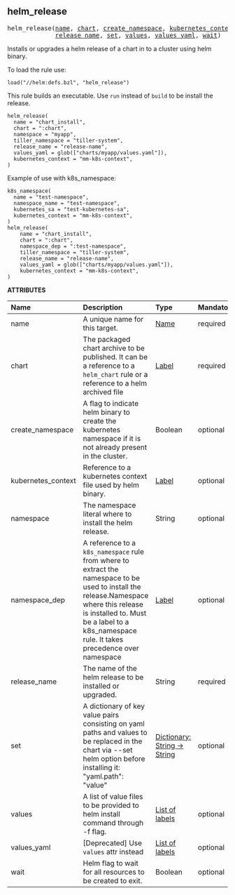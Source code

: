 <!-- Generated with Stardoc: http://skydoc.bazel.build -->



<a id="helm_release"></a>

## helm_release

<pre>
helm_release(<a href="#helm_release-name">name</a>, <a href="#helm_release-chart">chart</a>, <a href="#helm_release-create_namespace">create_namespace</a>, <a href="#helm_release-kubernetes_context">kubernetes_context</a>, <a href="#helm_release-namespace">namespace</a>, <a href="#helm_release-namespace_dep">namespace_dep</a>,
             <a href="#helm_release-release_name">release_name</a>, <a href="#helm_release-set">set</a>, <a href="#helm_release-values">values</a>, <a href="#helm_release-values_yaml">values_yaml</a>, <a href="#helm_release-wait">wait</a>)
</pre>

  Installs or upgrades a helm release of a chart in to a cluster using helm binary.

  To load the rule use:
  ```starlark
  load("//helm:defs.bzl", "helm_release")
  ```

  This rule builds an executable. Use `run` instead of `build` to be install the release.

  ```starklark
helm_release(
    name = "chart_install",
    chart = ":chart",
    namespace = "myapp",
    tiller_namespace = "tiller-system",
    release_name = "release-name",
    values_yaml = glob(["charts/myapp/values.yaml"]),
    kubernetes_context = "mm-k8s-context",
)
```

Example of use with k8s_namespace:
```starklark
k8s_namespace(
  name = "test-namespace",
  namespace_name = "test-namespace",
  kubernetes_sa = "test-kubernetes-sa",
  kubernetes_context = "mm-k8s-context",
)
helm_release(
    name = "chart_install",
    chart = ":chart",
    namespace_dep = ":test-namespace",
    tiller_namespace = "tiller-system",
    release_name = "release-name",
    values_yaml = glob(["charts/myapp/values.yaml"]),
    kubernetes_context = "mm-k8s-context",
)
```

**ATTRIBUTES**


| Name  | Description | Type | Mandatory | Default |
| :------------- | :------------- | :------------- | :------------- | :------------- |
| <a id="helm_release-name"></a>name |  A unique name for this target.   | <a href="https://bazel.build/concepts/labels#target-names">Name</a> | required |  |
| <a id="helm_release-chart"></a>chart |  The packaged chart archive to be published. It can be a reference to a `helm_chart` rule or a reference to a helm archived file   | <a href="https://bazel.build/concepts/labels">Label</a> | required |  |
| <a id="helm_release-create_namespace"></a>create_namespace |  A flag to indicate helm binary to create the kubernetes namespace if it is not already present in the cluster.   | Boolean | optional |  `True`  |
| <a id="helm_release-kubernetes_context"></a>kubernetes_context |  Reference to a kubernetes context file used by helm binary.   | <a href="https://bazel.build/concepts/labels">Label</a> | optional |  `None`  |
| <a id="helm_release-namespace"></a>namespace |  The namespace literal where to install the helm release.   | String | optional |  `"default"`  |
| <a id="helm_release-namespace_dep"></a>namespace_dep |  A reference to a `k8s_namespace` rule from where to extract the namespace to be used to install the release.Namespace where this release is installed to. Must be a label to a k8s_namespace rule. It takes precedence over namespace   | <a href="https://bazel.build/concepts/labels">Label</a> | optional |  `None`  |
| <a id="helm_release-release_name"></a>release_name |  The name of the helm release to be installed or upgraded.   | String | required |  |
| <a id="helm_release-set"></a>set |  A dictionary of key value pairs consisting on yaml paths and values to be replaced in the chart via --set helm option before installing it: "yaml.path": "value"   | <a href="https://bazel.build/rules/lib/dict">Dictionary: String -> String</a> | optional |  `{}`  |
| <a id="helm_release-values"></a>values |  A list of value files to be provided to helm install command through -f flag.   | <a href="https://bazel.build/concepts/labels">List of labels</a> | optional |  `[]`  |
| <a id="helm_release-values_yaml"></a>values_yaml |  [Deprecated] Use `values` attr instead   | <a href="https://bazel.build/concepts/labels">List of labels</a> | optional |  `[]`  |
| <a id="helm_release-wait"></a>wait |  Helm flag to wait for all resources to be created to exit.   | Boolean | optional |  `True`  |


